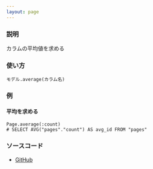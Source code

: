 ```yaml
---
layout: page
---
```

### 説明
カラムの平均値を求める

### 使い方
    モデル.average(カラム名)

### 例
#### 平均を求める
    Page.average(:count)
    # SELECT AVG("pages"."count") AS avg_id FROM "pages"

### ソースコード
* [GitHub](https://github.com/rails/rails/blob/f33d52c95217212cbacc8d5e44b5a8e3cdc6f5b3/activerecord/lib/active_record/relation/calculations.rb#L57)